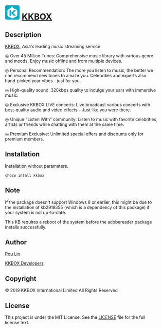 # <img src="app-icon.png" width="48" height="48" /> [KKBOX](https://chocolatey.org/packages/kkbox)

Description
-
[KKBOX](https://www.kkbox.com/about/en/about), Asia's leading music streaming service.

&#9678; Over 45 Million Tunes: Comprehensive music library with various genre and moods. Enjoy music offline and from multiple devices.

&#9678; Personal Recommendation: The more you listen to music, the better we can recommend new tunes to amaze you. Celebrities and experts also hand-picked your vibes - just for you.

&#9678; High-quality sound: 320kbps quality to indulge your ears with immersive music.

&#9678; Exclusive KKBOX LIVE concerts: Live broadcast various concerts with best-quality audio and video effects - Just like you were there.

&#9678; Unique &quot;Listen With&quot; community: Listen to music with favorite celebrities, artists or friends while chatting with them at the same time.

&#9678; Premium Exclusive: Unlimited special offers and discounts only for premium members.

Installation
-
installation without parameters.

```
choco intall kkbox
```

Note
-
If the package doesn't support Windows 8 or earlier, this might be due to the installation of kb2919355 (which is a dependency of this package) if your system is not up-to-date.

This KB requires a reboot of the system before the adobereader package installs successfully.



Author
-
[Pou Lin](https://github.com/poumason)

[KKBOX Developers](https://www.kkbox.com)

Copyright
-
© 2019 KKBOX International Limited All Rights Reserved

License
-
This project is under the MIT License. See the [LICENSE](LICENSE) file for the full license text.
